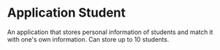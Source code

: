 # Application Student
  
An application that stores personal information of students and match it with one's own information. Can store up to 10 students.